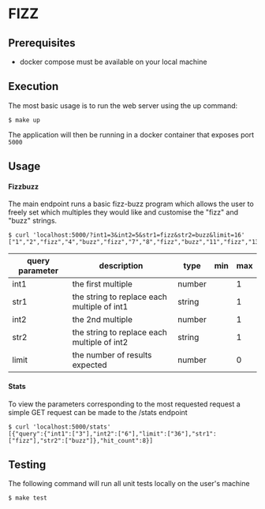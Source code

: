 # FIZZ

## Prerequisites

* docker compose must be available on your local machine

## Execution

The most basic usage is to run the web server using the up command:
```
$ make up
```

The application will then be running in a docker container that exposes port `5000`

## Usage

#### Fizzbuzz

The main endpoint runs a basic fizz-buzz program which allows the user to freely set which multiples they would like and customise the "fizz" and "buzz" strings.

```
$ curl 'localhost:5000/?int1=3&int2=5&str1=fizz&str2=buzz&limit=16'
["1","2","fizz","4","buzz","fizz","7","8","fizz","buzz","11","fizz","13","14","fizzbuzz","16"]
```

| query parameter | description | type | min | max |
| --- | --- | --- | --- | --- |
| int1 | the first multiple | number || 1 | 1999999 |
| str1 | the string to replace each multiple of int1 | string || 1 | 30 |
| int2 | the 2nd multiple | number || 1 | 1999999 |
| str2 | the string to replace each multiple of int2 | string || 1 | 30 |
| limit | the number of results expected | number || 0 | 1999999 |

#### Stats

To view the parameters corresponding to the most requested request a simple GET request can be made to the /stats endpoint

```
$ curl 'localhost:5000/stats'
[{"query":{"int1":["3"],"int2":["6"],"limit":["36"],"str1":["fizz"],"str2":["buzz"]},"hit_count":8}]
```

## Testing

The following command will run all unit tests locally on the user's machine

```
$ make test
```
